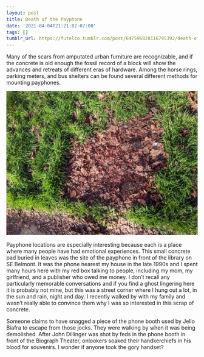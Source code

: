 ```yaml
---
layout: post
title: Death of the Payphone
date: '2021-04-04T21:21:02-07:00'
tags: []
tumblr_url: https://futelco.tumblr.com/post/647596828116795392/death-of-the-payphone
---
```

Many of the scars from amputated urban furniture are recognizable, and if the concrete is old enough the fossil record of a block will show the advances and retreats of different eras of hardware. Among the horse rings, parking meters, and bus shelters can be found several different methods for mounting payphones.

![](/images/blog/da4f6f8adb692b2cc97757e2ef075de981eacc6d.jpg)

Payphone locations are especially interesting because each is a place where many people have had emotional experiences. This small concrete pad buried in leaves was the site of the payphone in front of the library on SE Belmont. It was the phone nearest my house in the late 1990s and I spent many hours here with my red box talking to people, including my mom, my girlfriend, and a publisher who owed me money. I don’t recall any particularly memorable conversations and if you find a ghost lingering here it is probably not mine, but this was a street corner where I hung out a lot, in the sun and rain, night and day. I recently walked by with my family and wasn’t really able to convince them why I was so interested in this scrap of concrete.

Someone claims to have snagged a piece of the phone booth used by Jello Biafra to escape from those jocks. They were walking by when it was being demolished. After John Dillinger was shot by feds in the phone booth in front of the Biograph Theater, onlookers soaked their handkerchiefs in his blood for souvenirs. I wonder if anyone took the gory handset?


